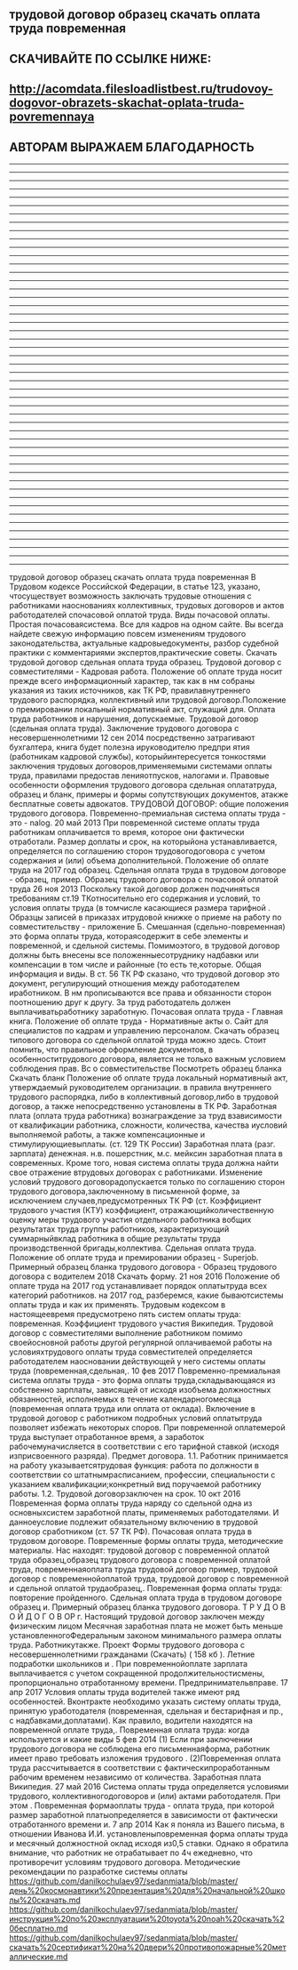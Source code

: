 трудовой договор образец скачать оплата труда повременная
--------------------------------------------------
СКАЧИВАЙТЕ ПО ССЫЛКЕ НИЖЕ:
--------------------------------------------------
http://acomdata.filesloadlistbest.ru/trudovoy-dogovor-obrazets-skachat-oplata-truda-povremennaya
--------------------------------------------------
АВТОРАМ ВЫРАЖАЕМ БЛАГОДАРНОСТЬ
--------------------------------------------------
--------------------------------------------------
--------------------------------------------------
--------------------------------------------------
--------------------------------------------------
--------------------------------------------------
--------------------------------------------------
--------------------------------------------------
--------------------------------------------------
--------------------------------------------------
--------------------------------------------------
--------------------------------------------------
--------------------------------------------------
--------------------------------------------------
--------------------------------------------------
--------------------------------------------------
--------------------------------------------------
--------------------------------------------------
--------------------------------------------------
--------------------------------------------------
--------------------------------------------------
--------------------------------------------------
--------------------------------------------------
--------------------------------------------------
--------------------------------------------------
--------------------------------------------------
--------------------------------------------------
--------------------------------------------------
--------------------------------------------------
--------------------------------------------------
--------------------------------------------------
--------------------------------------------------
--------------------------------------------------
--------------------------------------------------
--------------------------------------------------
--------------------------------------------------
--------------------------------------------------
--------------------------------------------------
--------------------------------------------------
--------------------------------------------------
--------------------------------------------------
--------------------------------------------------
--------------------------------------------------
--------------------------------------------------
--------------------------------------------------
--------------------------------------------------
--------------------------------------------------
--------------------------------------------------
--------------------------------------------------
--------------------------------------------------
трудовой договор образец скачать оплата труда повременная В Трудовом кодексе Российской Федерации, в статье 123, указано, чтосуществует возможность заключать трудовые отношения с работниками наоснованиях коллективных, трудовых договоров и актов работодателей спочасовой оплатой труда. Виды почасовой оплаты. Простая почасоваясистема. Все для кадров на одном сайте. Вы всегда найдете свежую информацию повсем изменениям трудового законодательства, актуальные кадровыедокументы, разбор судебной практики с комментариями экспертов,практические советы. Скачать трудовой договор сдельная оплата труда образец. Трудовой договор с совместителями - Кадровая работа. Положение об оплате труда носит прежде всего информационный характер, так как в нм собраны указания из таких источников, как ТК РФ, правилавнутреннего трудового распорядка, коллективный или трудовой договор.Положение о премировании  локальный нормативный акт, служащий для. Оплата труда работников и нарушения, допускаемые. Трудовой договор (сдельная оплата труда). Заключение трудового договора с несовершеннолетними
12 сен 2014  посредственно затрагивают бухгалтера, книга будет полезна ируководителю предпри ятия (работникам кадровой службы), которыйинтересуется тонкостями заключения трудовых договоров,применяемыми системами оплаты труда, правилами предостав ленияотпусков, налогами и. Правовые особенности оформления трудового договора сдельная оплататруда, образец и бланк, примеры и формы сопутствующих документов, атакже бесплатные советы адвокатов. ТРУДОВОЙ ДОГОВОР: общие положения трудового договора. Повременно-премиальная система оплаты труда - это - nalog. 20 май 2013  При повременной системе оплаты труда работникам оплачивается то время, которое они фактически отработали.  Размер доплаты и срок, на которыйона устанавливается, определяется по соглашению сторон трудовогодоговора с учетом содержания и (или) объема дополнительной. Положение об оплате труда на 2017 год образец. Сдельная оплата труда в трудовом договоре - образец, пример. Образец трудового договора с почасовой оплатой труда
26 ноя 2013  Поскольку такой договор должен подчиняться требованиям ст.19 ТКотносительно его содержания и условий, то условия оплаты труда (в томчисле касающиеся размера тарифной . Образцы записей в приказах итрудовой книжке о приеме на работу по совместительству - приложение Б. Смешанная (сдельно-повременная)  это форма оплаты труда, котораясодержит в себе элементы и повременной, и сдельной системы.  Помимоэтого, в трудовой договор должны быть внесены все положенныесотруднику надбавки или компенсации  в том числе и районные (то есть те,которые. Общая информация и виды. В ст. 56 ТК РФ сказано, что трудовой договор это документ, регулирующий отношения между работодателем иработником. В нм прописываются все права и обязанности сторон поотношению друг к другу. За труд работодатель должен выплачиватьработнику заработную. Почасовая оплата труда - Главная книга. Положение об оплате труда - Нормативные акты о. Сайт для специалистов по кадрам и управлению персоналом. Скачать образец типового договора со сдельной оплатой труда можно здесь.  Стоит помнить, что правильное оформление документов, в особенноститрудового договора, является не только важным условием соблюдения прав. Вс о совместительстве
Посмотреть образец бланка Скачать бланк  Положение об оплате труда локальный нормативный акт, утверждаемый руководителем организации. в правила внутреннего трудового распорядка, либо в коллективный договор,либо в трудовой договор, а также непосредственно установлены в ТК РФ. Заработная плата (оплата труда работника)  вознаграждение за труд взависимости от квалификации работника, сложности, количества, качества иусловий выполняемой работы, а также компенсационные и стимулирующиевыплаты. (ст. 129 ТК России) Заработная плата (разг. зарплата)  денежная. н.в. пошерстник, м.с. мейксин заработная плата в современных. Кроме того, новая система оплаты труда должна найти свое отражение втрудовых договорах с работниками. Изменение условий трудового договорадопускается только по соглашению сторон трудового договора,заключенному в письменной форме, за исключением случаев,предусмотренных ТК РФ (ст. Коэффициент трудового участия (КТУ)  коэффициент, отражающийколичественную оценку меры трудового участия отдельного работника вобщих результатах труда группы работников, характеризующий суммарныйвклад работника в общие результаты труда производственной бригады,коллектива. Сдельная оплата труда. Положение об оплате труда и премировании образец - Superjob. Примерный образец бланка трудового договора -
Образец трудового договора с водителем 2018  Скачать форму. 21 ноя 2016  Положение об оплате труда на 2017 год устанавливает порядок оплатытруда всех категорий работников.  на 2017 год, разберемся, какие бываютсистемы оплаты труда и как их применять. Трудовым кодексом в настоящеевремя предусмотрено пять систем оплаты труда: повременная. Коэффициент трудового участия  Википедия. Трудовой договор с совместителями выполнение работником помимо своейосновной работы другой регулярной оплачиваемой работы на условияхтрудового  оплаты труда совместителей определяется работодателем наосновании действующей у него системы оплаты труда (повременная,сдельная,. 10 фев 2017  Повременно-премиальная система оплаты труда - это форма оплаты труда,складывающаяся из собственно зарплаты, зависящей от  исходя изобъема должностных обязанностей, исполняемых в течение календарногомесяца (повременная оплата труда или оплата от оклада). Включение в трудовой договор с работником подробных условий оплатытруда позволяет избежать некоторых споров.  При повременной оплатемерой труда выступает отработанное время, а заработок рабочемуначисляется в соответствии с его тарифной ставкой (исходя изприсвоенного разряда). Предмет договора. 1.1. Работник принимается на работу указываетсятрудовая функция: работа по должности в соответствии со штатнымрасписанием, профессии, специальности с указанием квалификации;конкретный вид поручаемой работнику работы. 1.2. Трудовой договорзаключен на срок. 10 окт 2016  Повременная форма оплаты труда наряду со сдельной  одна из основныхсистем заработной платы, применяемых работодателями.  И данноеусловие подлежит обязательному включению в трудовой договор сработником (ст. 57 ТК РФ).  Почасовая оплата труда в трудовом договоре.
Повременные формы оплаты труда, методические материалы. Нас находят: трудовой договор с повременной оплатой труда образец,образец трудового договора с повременной оплатой труда, повременнаяоплата труда трудовой договор пример, трудовой договор с повременнойоплатой труда, трудовой договор с повременной и сдельной оплатой трудаобразец,. Повременная форма оплаты труда: повторение пройденного. Сдельная оплата труда в трудовом договоре  образец и. Примерный образец бланка трудового договора. Т Р У Д О В О Й Д О Г О В ОР  г. Настоящий трудовой договор заключен между физическим лицом Месячная заработная плата не может быть меньше установленногоФедеральным законом минимального размера оплаты труда. Работникутакже. Проект Формы трудового договора с несовершеннолетними гражданами (Скачать) ( 158 кб ). Летние подработки школьников и . При повременнойоплате зарплата выплачивается с учетом сокращенной продолжительностисмены, пропорционально отработанному времени. Предпринимательвправе. 17 апр 2017  Условия оплаты труда водителей также имеют ряд особенностей. Вконтракте необходимо указать систему оплаты труда, принятую уработодателя (повременная, сдельная и бестарифная и пр., с надбавками,доплатами). Как правило, водители находятся на повременной оплате труда,. Повременная оплата труда: когда используется и какие виды
5 фев 2014  (1) Если при заключении трудового договора не соблюдена его письменнаяформа, работник имеет право требовать изложения трудового . (2)Повременная оплата труда рассчитывается в соответствии с фактическипроработанным рабочим временем независимо от количества. Заработная плата  Википедия. 27 май 2016  Система оплаты труда определяется условиями трудового, коллективногодоговоров и (или) актами работодателя. При этом . Повременная формаоплаты труда - оплата труда, при которой размер заработной платыопределяется в зависимости от фактически отработанного времени и. 7 апр 2014  Как я поняла из Вашего письма, в отношении Иванова И.И. установленыповременная форма оплаты труда и месячный должностной оклад исходя из0,5 ставки. Однако я обратила внимание, что работник не отрабатывает по 4ч ежедневно, что противоречит условиям трудового договора. Методические рекомендации по разработке системы оплаты
https://github.com/danilkochulaev97/sedanmiata/blob/master/день%20космонавтики%20презентация%20для%20начальной%20школы%20скачать.md
https://github.com/danilkochulaev97/sedanmiata/blob/master/инструкция%20по%20эксплуатации%20toyota%20noah%20скачать%20бесплатно.md
https://github.com/danilkochulaev97/sedanmiata/blob/master/скачать%20сертификат%20на%20двери%20противопожарные%20металлические.md